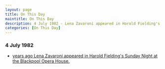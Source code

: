 ```yaml
---
layout: page
title: On This Day
maintitle: On This Day
description: 4 July 1982 - Lena Zavaroni appeared in Harold Fielding's Sunday Night at the Blackpool Opera House.
categories: [On This Day]
---
```


### 4 July 1982
* [<span id="age1"></span> years ago Lena Zavaroni appeared in Harold Fielding's Sunday Night at the Blackpool Opera House.](/theatre/harold%20fielding/blackpool%20opera%20house/1982/07/04/harold-fieldings-sunday-night-at-the-blackpool-opera-house.html)

<!-- Script for calculating number of years ago -->
<script>
var dob = '19820704';
var year = Number(dob.substr(0, 4));
var month = Number(dob.substr(4, 2)) - 1;
var day = Number(dob.substr(6, 2));
var today = new Date();
var age1 = today.getFullYear() - year;
if (today.getMonth() < month || (today.getMonth() == month && today.getDate() < day)) {
age1--;
}
document.getElementById("age1").innerHTML=age1;
</script>

